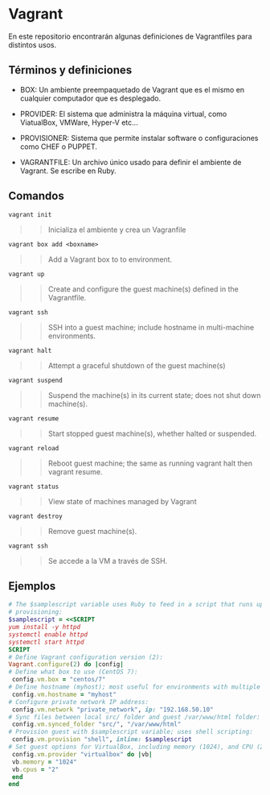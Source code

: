 # Vagrant

En este repositorio encontrarán algunas definiciones de Vagrantfiles para distintos usos.

## Términos y definiciones

* BOX: Un ambiente preempaquetado de Vagrant que es el mismo en cualquier computador que es desplegado.

* PROVIDER: El sistema que administra la máquina virtual, como ViatualBox, VMWare, Hyper-V etc...

* PROVISIONER: Sistema que permite instalar software o configuraciones como CHEF o PUPPET.

* VAGRANTFILE: Un archivo único usado para definir el ambiente de Vagrant. Se escribe en Ruby.

## Comandos

`vagrant init`
>> Inicializa el ambiente y crea un Vagranfile

`vagrant box add <boxname>`
>> Add a Vagrant box to to environment.

`vagrant up`
>> Create and configure the guest machine(s) defined in the Vagrantfile.

`vagrant ssh`
>> SSH into a guest machine; include hostname in multi-machine environments.

`vagrant halt`
>> Attempt a graceful shutdown of the guest machine(s)

`vagrant suspend`
>> Suspend the machine(s) in its current state; does not shut down machine(s).

`vagrant resume`
>> Start stopped guest machine(s), whether halted or suspended.

`vagrant reload`
>> Reboot guest machine; the same as running vagrant halt then vagrant resume.

`vagrant status`
>> View state of machines managed by Vagrant

`vagrant destroy`
>> Remove guest machine(s).

`vagrant ssh`
>> Se accede a la VM a través de SSH.

## Ejemplos

```Ruby
# The $samplescript variable uses Ruby to feed in a script that runs upon
# provisioning:
$samplescript = <<SCRIPT
yum install -y httpd
systemctl enable httpd
systemctl start httpd
SCRIPT
# Define Vagrant configuration version (2):
Vagrant.configure(2) do |config|
# Define what box to use (CentOS 7):
 config.vm.box = "centos/7"
# Define hostname (myhost); most useful for environments with multiple guests:
 config.vm.hostname = "myhost"
# Configure private network IP address:
 config.vm.network "private_network", ip: "192.168.50.10"
# Sync files between local src/ folder and guest /var/www/html folder:
 config.vm.synced_folder "src/", "/var/www/html"
# Provision guest with $samplescript variable; uses shell scripting:
 config.vm.provision "shell", inline: $samplescript
# Set guest options for VirtualBox, including memory (1024), and CPU (2):
 config.vm.provider "virtualbox" do |vb|
 vb.memory = "1024"
 vb.cpus = "2"
 end
end
```
